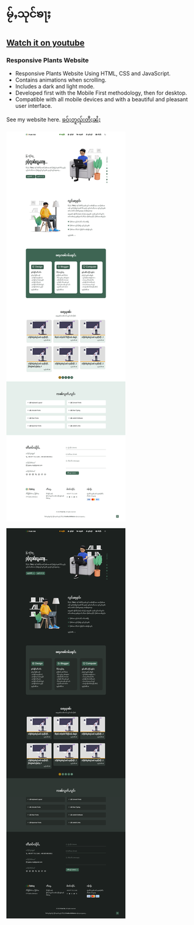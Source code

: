 # မႂ်ႇသုင်ၶႃႈ 
## [Watch it on youtube](https://youtu.com)
### Responsive Plants Website

- Responsive Plants Website Using HTML, CSS and JavaScript.
- Contains animations when scrolling.
- Includes a dark and light mode.
- Developed first with the Mobile First methodology, then for desktop.
- Compatible with all mobile devices and with a beautiful and pleasant user interface.

See my website here. [ၶဝ်ႈတူၺ်းတီႈၼႆႈ](https://pjaisu.github.io)

![plants website](/preview.png)

![plants website](/preview-d.png)
